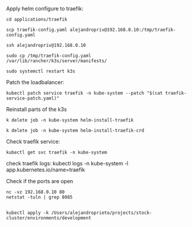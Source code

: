 Apply helm configure to traefik: 


    cd applications/traefik 
    
    scp traefik-config.yaml alejandropriv@192.168.0.10:/tmp/traefik-config.yaml
    
    ssh alejandropriv@192.168.0.10
    
    sudo cp /tmp/traefik-config.yaml /var/lib/rancher/k3s/server/manifests/

    sudo systemctl restart k3s

Patch the loadbalancer:

    kubectl patch service traefik -n kube-system --patch "$(cat traefik-service-patch.yaml)"
    


Reinstall parts of the k3s

    k delete job -n kube-system helm-install-traefik

    k delete job -n kube-system helm-install-traefik-crd

Check traefik service:

    kubectl get svc traefik -n kube-system


check traefik logs: 
    kubectl logs -n kube-system -l app.kubernetes.io/name=traefik  


Check if the ports are open

    nc -vz 192.168.0.10 80
    netstat -tuln | grep 8085


    kubectl apply -k /Users/alejandroprieto/projects/stock-cluster/environments/development



